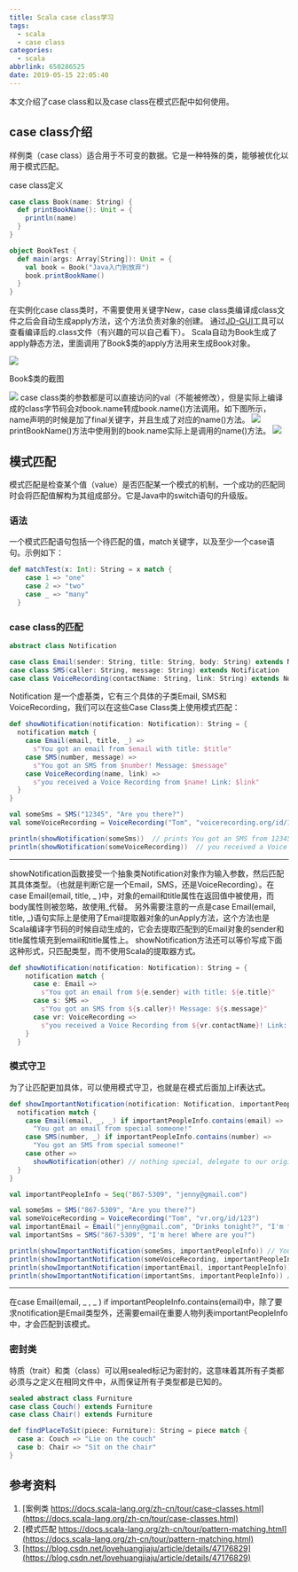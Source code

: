```yaml
---
title: Scala case class学习
tags:
  - scala
  - case class
categories:
  - scala
abbrlink: 650286525
date: 2019-05-15 22:05:40
---
```

本文介绍了case class和以及case class在模式匹配中如何使用。

<!-- more -->

## case class介绍
样例类（case class）适合用于不可变的数据。它是一种特殊的类，能够被优化以用于模式匹配。

case class定义
``` scala
case class Book(name: String) {
  def printBookName(): Unit = {
    println(name)
  }
}

object BookTest {
  def main(args: Array[String]): Unit = {
    val book = Book("Java入门到放弃")
    book.printBookName()
  }
}
```

在实例化case class类时，不需要使用关键字New，case class类编译成class文件之后会自动生成apply方法，这个方法负责对象的创建。
通过[JD-GUI](https://github.com/java-decompiler/jd-gui)工具可以查看编译后的.class文件（有兴趣的可以自己看下）。
Scala自动为Book生成了apply静态方法，里面调用了Book$类的apply方法用来生成Book对象。

![](https://upload-images.jianshu.io/upload_images/14444552-4dac6df995accaf4.png?imageMogr2/auto-orient/strip%7CimageView2/2/w/1240)

Book$类的截图

![](https://upload-images.jianshu.io/upload_images/14444552-4d763e6ba2fc13c7.png?imageMogr2/auto-orient/strip%7CimageView2/2/w/1240)
case class类的参数都是可以直接访问的val（不能被修改），但是实际上编译成的class字节码会对book.name转成book.name()方法调用。如下图所示，name声明的时候是加了final关键字，并且生成了对应的name()方法。
![](https://upload-images.jianshu.io/upload_images/14444552-04d16c5ecf0d558f.png?imageMogr2/auto-orient/strip%7CimageView2/2/w/1240)
printBookName()方法中使用到的book.name实际上是调用的name()方法。
![](https://upload-images.jianshu.io/upload_images/14444552-438d3c7defa3316b.png?imageMogr2/auto-orient/strip%7CimageView2/2/w/1240)

## 模式匹配
模式匹配是检查某个值（value）是否匹配某一个模式的机制，一个成功的匹配同时会将匹配值解构为其组成部分。它是Java中的switch语句的升级版。

### 语法
一个模式匹配语句包括一个待匹配的值，match关键字，以及至少一个case语句。示例如下：

``` scala
def matchTest(x: Int): String = x match {
    case 1 => "one"
    case 2 => "two"
    case _ => "many"
  }
```

### case class的匹配

``` scala
abstract class Notification

case class Email(sender: String, title: String, body: String) extends Notification
case class SMS(caller: String, message: String) extends Notification
case class VoiceRecording(contactName: String, link: String) extends Notification

```

Notification 是一个虚基类，它有三个具体的子类Email, SMS和VoiceRecording，我们可以在这些Case Class类上使用模式匹配：

``` scala
def showNotification(notification: Notification): String = {
  notification match {
    case Email(email, title, _) =>
      s"You got an email from $email with title: $title"
    case SMS(number, message) =>
      s"You got an SMS from $number! Message: $message"
    case VoiceRecording(name, link) =>
      s"you received a Voice Recording from $name! Link: $link"
  }
}

val someSms = SMS("12345", "Are you there?")
val someVoiceRecording = VoiceRecording("Tom", "voicerecording.org/id/123")

println(showNotification(someSms))  // prints You got an SMS from 12345! Message: Are you there?
println(showNotification(someVoiceRecording))  // you received a Voice Recording from Tom! Click the link to hear it: voicerecording.org/id/123
```
---------

showNotification函数接受一个抽象类Notification对象作为输入参数，然后匹配其具体类型。（也就是判断它是一个Email，SMS，还是VoiceRecording）。在case Email(email, title, _ )中，对象的email和title属性在返回值中被使用，而body属性则被忽略，故使用_代替。
另外需要注意的一点是case Email(email, title, _)语句实际上是使用了Email提取器对象的unApply方法，这个方法也是Scala编译字节码的时候自动生成的，它会去提取匹配到的Email对象的sender和title属性填充到email和title属性上。
showNotification方法还可以等价写成下面这种形式，只匹配类型，而不使用Scala的提取器方式。

``` scala
def showNotification(notification: Notification): String = {
    notification match {
      case e: Email =>
        s"You got an email from ${e.sender} with title: ${e.title}"
      case s: SMS =>
        s"You got an SMS from ${s.caller}! Message: ${s.message}"
      case vr: VoiceRecording =>
        s"you received a Voice Recording from ${vr.contactName}! Link: ${vr.link}"
    }
  }
```

### 模式守卫

为了让匹配更加具体，可以使用模式守卫，也就是在模式后面加上if表达式。

``` scala
def showImportantNotification(notification: Notification, importantPeopleInfo: Seq[String]): String = {
  notification match {
    case Email(email, _, _) if importantPeopleInfo.contains(email) =>
      "You got an email from special someone!"
    case SMS(number, _) if importantPeopleInfo.contains(number) =>
      "You got an SMS from special someone!"
    case other =>
      showNotification(other) // nothing special, delegate to our original showNotification function
  }
}

val importantPeopleInfo = Seq("867-5309", "jenny@gmail.com")

val someSms = SMS("867-5309", "Are you there?")
val someVoiceRecording = VoiceRecording("Tom", "vr.org/id/123")
val importantEmail = Email("jenny@gmail.com", "Drinks tonight?", "I'm free after 5!")
val importantSms = SMS("867-5309", "I'm here! Where are you?")

println(showImportantNotification(someSms, importantPeopleInfo)) // You got an SMS from special someone!
println(showImportantNotification(someVoiceRecording, importantPeopleInfo)) //you received a Voice Recording from Tom! Link: vr.org/id/123
println(showImportantNotification(importantEmail, importantPeopleInfo)) // You got an email from special someone!
println(showImportantNotification(importantSms, importantPeopleInfo)) //You got an SMS from special someone!

```
---------

在case Email(email, _ , _ ) if importantPeopleInfo.contains(email)中，除了要求notification是Email类型外，还需要email在重要人物列表importantPeopleInfo中，才会匹配到该模式。


### 密封类

特质（trait）和类（class）可以用sealed标记为密封的，这意味着其所有子类都必须与之定义在相同文件中，从而保证所有子类型都是已知的。

``` scala
sealed abstract class Furniture
case class Couch() extends Furniture
case class Chair() extends Furniture

def findPlaceToSit(piece: Furniture): String = piece match {
  case a: Couch => "Lie on the couch"
  case b: Chair => "Sit on the chair"
}
```

## 参考资料

1. [案例类 https://docs.scala-lang.org/zh-cn/tour/case-classes.html](https://docs.scala-lang.org/zh-cn/tour/case-classes.html)
2. [模式匹配 https://docs.scala-lang.org/zh-cn/tour/pattern-matching.html](https://docs.scala-lang.org/zh-cn/tour/pattern-matching.html)
3. [https://blog.csdn.net/lovehuangjiaju/article/details/47176829](https://blog.csdn.net/lovehuangjiaju/article/details/47176829)

